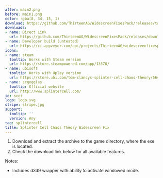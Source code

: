 ```yaml
---
after: main2.png
before: main1.png
color: rgba(8, 34, 15, 1)
download: https://github.com/ThirteenAG/WidescreenFixesPack/releases/tag/scct
downloads:
- name: Direct Link
  url: https://github.com/ThirteenAG/WidescreenFixesPack/releases/download/scct/SplinterCellChaosTheory.WidescreenFix.zip
- name: Developer build (untested)
  url: https://ci.appveyor.com/api/projects/ThirteenAG/widescreenfixespack/artifacts/SplinterCellChaosTheory.WidescreenFix.zip?branch=master
icons:
- name: steam
  tooltip: Works with Steam version
  url: https://store.steampowered.com/app/13570/
- name: ubisoft
  tooltip: Works with Uplay version
  url: https://store.ubi.com/tom-clancys-splinter-cell-chaos-theory/56c4948a88a7e300458b482a.html
- name: scgoggles
  tooltip: Official website
  url: http://www.splintercell.com/
id: scct
logo: logo.svg
stripe: stripe.jpg
support:
  tooltip: ''
  version: Any
tag: splintercell
title: Splinter Cell Chaos Theory Widescreen Fix
---
```


1. Download and extract the archive to the game directory, where the exe is located.
2. Check the download link below for all available features.

Notes:

* Includes d3d9 wrapper with ability to activate windowed mode.
